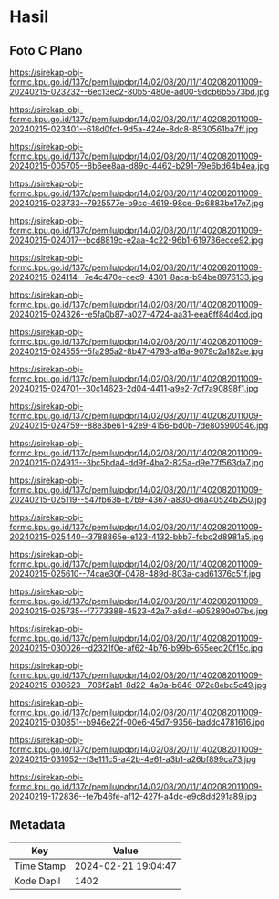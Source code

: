 # Hasil

## Foto C Plano

https://sirekap-obj-formc.kpu.go.id/137c/pemilu/pdpr/14/02/08/20/11/1402082011009-20240215-023232--6ec13ec2-80b5-480e-ad00-9dcb6b5573bd.jpg

https://sirekap-obj-formc.kpu.go.id/137c/pemilu/pdpr/14/02/08/20/11/1402082011009-20240215-023401--618d0fcf-9d5a-424e-8dc8-8530561ba7ff.jpg

https://sirekap-obj-formc.kpu.go.id/137c/pemilu/pdpr/14/02/08/20/11/1402082011009-20240215-005705--8b6ee8aa-d89c-4462-b291-79e6bd64b4ea.jpg

https://sirekap-obj-formc.kpu.go.id/137c/pemilu/pdpr/14/02/08/20/11/1402082011009-20240215-023733--7925577e-b9cc-4619-98ce-9c6883be17e7.jpg

https://sirekap-obj-formc.kpu.go.id/137c/pemilu/pdpr/14/02/08/20/11/1402082011009-20240215-024017--bcd8819c-e2aa-4c22-96b1-619736ecce92.jpg

https://sirekap-obj-formc.kpu.go.id/137c/pemilu/pdpr/14/02/08/20/11/1402082011009-20240215-024114--7e4c470e-cec9-4301-8aca-b94be8976133.jpg

https://sirekap-obj-formc.kpu.go.id/137c/pemilu/pdpr/14/02/08/20/11/1402082011009-20240215-024326--e5fa0b87-a027-4724-aa31-eea6ff84d4cd.jpg

https://sirekap-obj-formc.kpu.go.id/137c/pemilu/pdpr/14/02/08/20/11/1402082011009-20240215-024555--5fa295a2-8b47-4793-a16a-9079c2a182ae.jpg

https://sirekap-obj-formc.kpu.go.id/137c/pemilu/pdpr/14/02/08/20/11/1402082011009-20240215-024701--30c14623-2d04-4411-a9e2-7cf7a90898f1.jpg

https://sirekap-obj-formc.kpu.go.id/137c/pemilu/pdpr/14/02/08/20/11/1402082011009-20240215-024759--88e3be61-42e9-4156-bd0b-7de805900546.jpg

https://sirekap-obj-formc.kpu.go.id/137c/pemilu/pdpr/14/02/08/20/11/1402082011009-20240215-024913--3bc5bda4-dd9f-4ba2-825a-d9e77f563da7.jpg

https://sirekap-obj-formc.kpu.go.id/137c/pemilu/pdpr/14/02/08/20/11/1402082011009-20240215-025119--547fb63b-b7b9-4367-a830-d6a40524b250.jpg

https://sirekap-obj-formc.kpu.go.id/137c/pemilu/pdpr/14/02/08/20/11/1402082011009-20240215-025440--3788865e-e123-4132-bbb7-fcbc2d8981a5.jpg

https://sirekap-obj-formc.kpu.go.id/137c/pemilu/pdpr/14/02/08/20/11/1402082011009-20240215-025610--74cae30f-0478-489d-803a-cad61376c51f.jpg

https://sirekap-obj-formc.kpu.go.id/137c/pemilu/pdpr/14/02/08/20/11/1402082011009-20240215-025735--f7773388-4523-42a7-a8d4-e052890e07be.jpg

https://sirekap-obj-formc.kpu.go.id/137c/pemilu/pdpr/14/02/08/20/11/1402082011009-20240215-030026--d2321f0e-af62-4b76-b99b-655eed20f15c.jpg

https://sirekap-obj-formc.kpu.go.id/137c/pemilu/pdpr/14/02/08/20/11/1402082011009-20240215-030623--706f2ab1-8d22-4a0a-b646-072c8ebc5c49.jpg

https://sirekap-obj-formc.kpu.go.id/137c/pemilu/pdpr/14/02/08/20/11/1402082011009-20240215-030851--b946e22f-00e6-45d7-9356-baddc4781616.jpg

https://sirekap-obj-formc.kpu.go.id/137c/pemilu/pdpr/14/02/08/20/11/1402082011009-20240215-031052--f3e111c5-a42b-4e61-a3b1-a26bf899ca73.jpg

https://sirekap-obj-formc.kpu.go.id/137c/pemilu/pdpr/14/02/08/20/11/1402082011009-20240219-172836--fe7b46fe-af12-427f-a4dc-e9c8dd291a89.jpg


## Metadata

| Key        | Value               |
| ---------- | ------------------- |
| Time Stamp | 2024-02-21 19:04:47 |
| Kode Dapil | 1402                |




